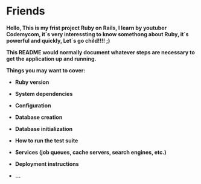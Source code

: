 # Friends

<b>Hello, This is my frist project Ruby on Rails, I learn by youtuber Codemycom, it´s very interessting to know somethong about Ruby, it´s powerful and quickly, Let´s go child!!!! ;)<b>



This README would normally document whatever steps are necessary to get the
application up and running.

Things you may want to cover:

* Ruby version

* System dependencies

* Configuration

* Database creation

* Database initialization

* How to run the test suite

* Services (job queues, cache servers, search engines, etc.)

* Deployment instructions

* ...
